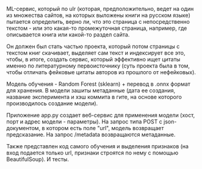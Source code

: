 ML-сервис, который по ulr (которая, предположительно, ведет на один из множества сайтов, на которых выложены книги на русском языке) пытается определить, верно ли, что это страница с непосредственно текстом - или это какая-то промежуточная страница, например, где описывается книга или какой-то раздел сайта.

Он должен был стать частью проекта, который потом страницы с текстом книг скачивает, выделяет сам текст и индексирует все это, чтобы, в итоге, создать сервис, который эффективно ищет цитаты именно по литературному первоисточнику (суть проекта была в том, чтобы отличать фейковые цитаты авторов из прошлого от нефейковых).

Модель обучения - Random Forest (sklearn) + перевод в .onnx формат для хранения. В модели зашиты метаданные (дата ее создания, название эксперимента и хэш коммита в гите, на основе которого производилось создание модели).

Приложение app.py создает веб-сервис для применения модели (хост, порт и адрес модели - параметры). На запрос типа POST с json-документом, в котором есть поле "url", модель возвращает предсказание. На запрос /metadata возвращаются метаданные. 

Также представлен код самого обучения и выделения признаков (на вход подается только url, признаки строятся по нему с помощью BeautifulSoup). И тесты. 
